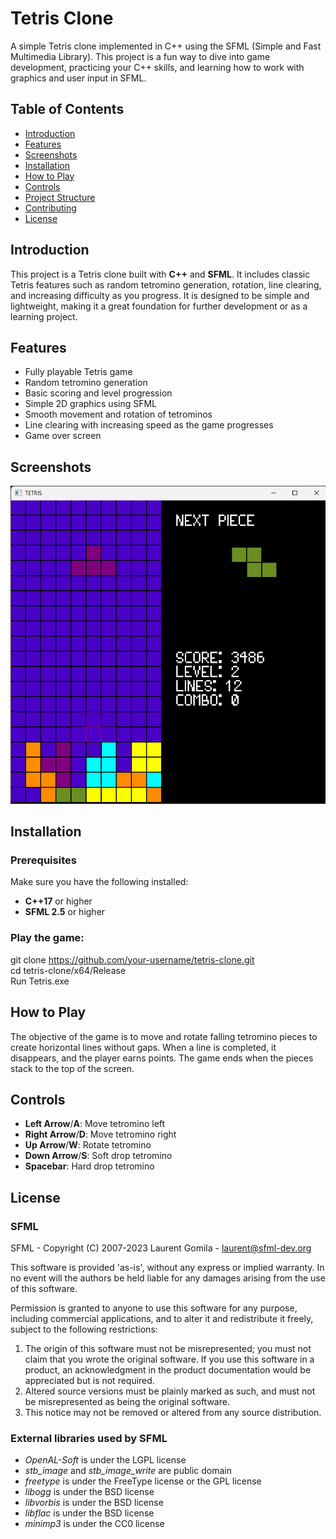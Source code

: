 # Tetris Clone

A simple Tetris clone implemented in C++ using the SFML (Simple and Fast Multimedia Library). This project is a fun way to dive into game development, practicing your C++ skills, and learning how to work with graphics and user input in SFML.

## Table of Contents
- [Introduction](#introduction)
- [Features](#features)
- [Screenshots](#screenshots)
- [Installation](#installation)
- [How to Play](#how-to-play)
- [Controls](#controls)
- [Project Structure](#project-structure)
- [Contributing](#contributing)
- [License](#license)

## Introduction
This project is a Tetris clone built with **C++** and **SFML**. It includes classic Tetris features such as random tetromino generation, rotation, line clearing, and increasing difficulty as you progress. It is designed to be simple and lightweight, making it a great foundation for further development or as a learning project.

## Features
- Fully playable Tetris game
- Random tetromino generation
- Basic scoring and level progression
- Simple 2D graphics using SFML
- Smooth movement and rotation of tetrominos
- Line clearing with increasing speed as the game progresses
- Game over screen

## Screenshots
![Tetris Clone](images/screenshot.png)

## Installation

### Prerequisites
Make sure you have the following installed:
- **C++17** or higher
- **SFML 2.5** or higher

### Play the game:
git clone https://github.com/your-username/tetris-clone.git<br>
cd tetris-clone/x64/Release<br>
Run Tetris.exe
   
## How to Play
The objective of the game is to move and rotate falling tetromino pieces to create horizontal lines without gaps. When a line is completed, it disappears, and the player earns points. The game ends when the pieces stack to the top of the screen.

## Controls
- **Left Arrow**/**A**: Move tetromino left
- **Right Arrow**/**D**: Move tetromino right
- **Up Arrow**/**W**: Rotate tetromino
- **Down Arrow**/**S**: Soft drop tetromino
- **Spacebar**: Hard drop tetromino
## License
### SFML

SFML - Copyright (C) 2007-2023 Laurent Gomila - laurent@sfml-dev.org

This software is provided 'as-is', without any express or implied warranty. In no event will the authors be held liable for any damages arising from the use of this software.

Permission is granted to anyone to use this software for any purpose, including commercial applications, and to alter it and redistribute it freely, subject to the following restrictions:

  1. The origin of this software must not be misrepresented; you must not claim that you wrote the original software.  If you use this software in a product, an acknowledgment in the product documentation would be appreciated but is not required.
  2. Altered source versions must be plainly marked as such, and must not be misrepresented as being the original software.
  3. This notice may not be removed or altered from any source distribution.

### External libraries used by SFML

  * _OpenAL-Soft_ is under the LGPL license
  * _stb_image_ and _stb_image_write_ are public domain
  * _freetype_ is under the FreeType license or the GPL license
  * _libogg_ is under the BSD license
  * _libvorbis_ is under the BSD license
  * _libflac_ is under the BSD license
  * _minimp3_ is under the CC0 license
